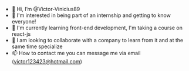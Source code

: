 - 👋 Hi, I’m @Victor-Vinicius89
- 👀 I'm interested in being part of an internship and getting to know everyone!
- 🌱 I'm currently learning front-end development, I'm taking a course on react-js
- 💞️ I am looking to collaborate with a company to learn from it and at the same time specialize
- 📫 How to contact me you can message me via email (victor123423@hotmail.com)

<!---
Victor-Vinicius89/Victor-Vinicius89 is a ✨ special ✨ repository because its `README.md` (this file) appears on your GitHub profile.
You can click the Preview link to take a look at your changes.
--->
